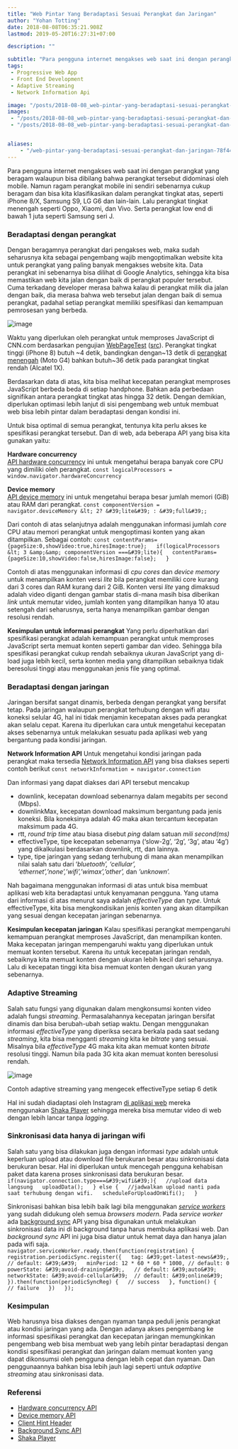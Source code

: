 ```yaml
---
title: "Web Pintar Yang Beradaptasi Sesuai Perangkat dan Jaringan"
author: "Yohan Totting"
date: 2018-08-08T06:35:21.908Z
lastmod: 2019-05-20T16:27:31+07:00

description: ""

subtitle: "Para pengguna internet mengakses web saat ini dengan perangkat yang beragam walaupun bisa dibilang bahwa perangkat tersebut didominasi oleh…"
tags:
 - Progressive Web App 
 - Front End Development 
 - Adaptive Streaming 
 - Network Information Api 

image: "/posts/2018-08-08_web-pintar-yang-beradaptasi-sesuai-perangkat-dan-jaringan/images/2.png" 
images:
 - "/posts/2018-08-08_web-pintar-yang-beradaptasi-sesuai-perangkat-dan-jaringan/images/1.png" 
 - "/posts/2018-08-08_web-pintar-yang-beradaptasi-sesuai-perangkat-dan-jaringan/images/2.png" 


aliases:
    - "/web-pintar-yang-beradaptasi-sesuai-perangkat-dan-jaringan-78f4496915a4"
---
```


Para pengguna internet mengakses web saat ini dengan perangkat yang beragam walaupun bisa dibilang bahwa perangkat tersebut didominasi oleh mobile. Namun ragam perangkat mobile ini sendiri sebenarnya cukup beragam dan bisa kita klasifikasikan dalam perangkat tingkat atas, seperti iPhone 8/X, Samsung S9, LG G6 dan lain-lain. Lalu perangkat tingkat menengah seperti Oppo, Xiaomi, dan Vivo. Serta perangkat low end di bawah 1 juta seperti Samsung seri J.

### Beradaptasi dengan perangkat

Dengan beragamnya perangkat dari pengakses web, maka sudah seharusnya kita sebagai pengembang wajib mengoptimalkan website kita untuk perangkat yang paling banyak mengakses website kita. Data perangkat ini sebenarnya bisa dilihat di Google Analytics, sehingga kita bisa memastikan web kita jalan dengan baik di perangkat populer tersebut. Cuma terkadang developer merasa bahwa kalau di perangkat milik dia jalan dengan baik, dia merasa bahwa web tersebut jalan dengan baik di semua perangkat, padahal setiap perangkat memiliki spesifikasi dan kemampuan pemrosesan yang berbeda.


![image](/posts/2018-08-08_web-pintar-yang-beradaptasi-sesuai-perangkat-dan-jaringan/images/1.png)

Waktu yang diperlukan oleh perangkat untuk memproses JavaScript di CNN.com berdasarkan pengujian [WebPageTest](https://webpagetest.org) ([src](http://bit.ly/jscost-wpt)). Perangkat tingkat tinggi (iPhone 8) butuh ~4 detik, bandingkan dengan~13 detik di [perangkat menengah](https://infrequently.org/2017/10/can-you-afford-it-real-world-web-performance-budgets/) (Moto G4) bahkan butuh~36 detik pada parangkat tingkat rendah (Alcatel 1X).



Berdasarkan data di atas, kita bisa melihat kecepatan perangkat memproses JavaScript berbeda beda di setiap handphone. Bahkan ada perbedaan signifikan antara perangkat tingkat atas hingga 32 detik. Dengan demikian, diperlukan optimasi lebih lanjut di sisi pengembang web untuk membuat web bisa lebih pintar dalam beradaptasi dengan kondisi ini.

Untuk bisa optimal di semua perangkat, tentunya kita perlu akses ke spesifikasi perangkat tersebut. Dan di web, ada beberapa API yang bisa kita gunakan yaitu:

**Hardware concurrency**  
[API hardware concurrency](https://developer.mozilla.org/en-US/docs/Web/API/NavigatorConcurrentHardware/hardwareConcurrency) ini untuk mengetahui berapa banyak core CPU yang dimiliki oleh perangkat.
`const logicalProcessors = window.navigator.hardwareConcurrency`

**Device memory**  
[API device memory](https://developers.google.com/web/updates/2017/12/device-memory) ini untuk mengetahui berapa besar jumlah memori (GiB) atau RAM dari perangkat.
``const componentVersion = navigator.deviceMemory &lt; 2? &#39;lite&#39; : &#39;full&#39;;``

Dari contoh di atas selanjutnya adalah menggunakan informasi jumlah _core_ CPU atau memori perangkat untuk mengoptimasi konten yang akan ditampilkan. Sebagai contoh:
`const contentParams= {pageSize:0,showVideo:true,hiresImage:true};  
if(logicalProcessors &lt; 3 &amp;&amp; componentVersion ===&#39;lite){  
  contentParams={pageSize:10,showVideo:false,hiresImage:false};  
}`

Contoh di atas menggunakan informasi di _cpu cores_ dan _device memory_ untuk menampilkan konten versi _lite_ bila perangkat memiliki core kurang dari 3 cores dan RAM kurang dari 2 GiB. Konten versi _lite_ yang dimaksud adalah video diganti dengan gambar statis di-mana masih bisa diberikan _link_ untuk memutar video, jumlah konten yang ditampilkan hanya 10 atau setengah dari seharusnya, serta hanya menampilkan gambar dengan resolusi rendah.

**Kesimpulan untuk informasi perangkat** Yang perlu diperhatikan dari spesifikasi perangkat adalah kemampuan perangkat untuk memproses JavaScript serta memuat konten seperti gambar dan video. Sehingga bila spesifikasi perangkat cukup rendah sebaiknya ukuran JavaScript yang di-load juga lebih kecil, serta konten media yang ditampilkan sebaiknya tidak beresolusi tinggi atau menggunakan jenis file yang optimal.

### Beradaptasi dengan jaringan

Jaringan bersifat sangat dinamis, berbeda dengan perangkat yang bersifat tetap. Pada jaringan walaupun perangkat terhubung dengan wifi atau koneksi selular 4G, hal ini tidak menjamin kecepatan akses pada perangkat akan selalu cepat. Karena itu diperlukan cara untuk mengetahui kecepatan akses sebenarnya untuk melakukan sesuatu pada aplikasi web yang bergantung pada kondisi jaringan.

**Network Information API** Untuk mengetahui kondisi jaringan pada perangkat maka tersedia [Network Information API](https://developer.mozilla.org/en-US/docs/Web/API/NetworkInformation) yang bisa diakses seperti contoh berikut
`const networkInformation = navigator.connection`

Dan informasi yang dapat diakses dari API tersebut mencakup

*   downlink, kecepatan download sebenarnya dalam megabits per second (Mbps).
*   downlinkMax, kecepatan download maksimum bergantung pada jenis koneksi. Bila koneksinya adalah 4G maka akan tercantum kecepatan maksimum pada 4G.
*   rtt, _round trip time_ atau biasa disebut _ping_ dalam satuan _mili second(ms)_
*   effectiveType, tipe kecepatan sebenarnya (‘slow-2g’, ‘2g’, ‘3g’, atau ‘4g’) yang dikalkulasi berdasarkan downlink, rtt, dan lainnya.
*   type, tipe jaringan yang sedang terhubung di mana akan menampilkan nilai salah satu dari ‘_bluetooth’, ‘cellular’, ‘ethernet’,’none’,’wifi’,’wimax’,’other’,_ dan _’unknown’._

Nah bagaimana menggunakan informasi di atas untuk bisa membuat aplikasi web kita beradaptasi untuk kenyamanan pengguna. Yang utama dari informasi di atas menurut saya adalah _effectiveType_ dan _type_. Untuk effectiveType, kita bisa mengkondisikan jenis konten yang akan ditampilkan yang sesuai dengan kecepatan jaringan sebenarnya.

**Kesimpulan kecepatan jaringan** Kalau spesifikasi perangkat mempengaruhi kemampuan perangkat memproses JavaScript, dan menampilkan konten. Maka kecepatan jaringan mempengaruhi waktu yang diperlukan untuk memuat konten tersebut. Karena itu untuk kecepatan jaringan rendah, sebaiknya kita memuat konten dengan ukuran lebih kecil dari seharusnya. Lalu di kecepatan tinggi kita bisa memuat konten dengan ukuran yang sebenarnya.

### **Adaptive Streaming**

Salah satu fungsi yang digunakan dalam mengkonsumsi konten video adalah fungsi _streaming_. Permasalahannya kecepatan jaringan bersifat dinamis dan bisa berubah-ubah setiap waktu. Dengan menggunakan informasi _effectiveType_ yang diperiksa secara berkala pada saat sedang _streaming_, kita bisa mengganti _streaming_ kita ke _bitrate_ yang sesuai. Misalnya bila _effectiveType_ 4G maka kita akan memuat konten _bitrate_ resolusi tinggi. Namun bila pada 3G kita akan memuat konten beresolusi rendah.




![image](/posts/2018-08-08_web-pintar-yang-beradaptasi-sesuai-perangkat-dan-jaringan/images/2.png)

Contoh adaptive streaming yang mengecek effectiveType setiap 6 detik



Hal ini sudah diadaptasi oleh Instagram [di aplikasi web](https://www.instagram.com/) mereka menggunakan [Shaka Player](https://github.com/google/shaka-player) sehingga mereka bisa memutar video di web dengan lebih lancar tanpa _lagging_.

### Sinkronisasi data hanya di jaringan wifi

Salah satu yang bisa dilakukan juga dengan informasi _type_ adalah untuk keperluan upload atau download file berukuran besar atau sinkronisasi data berukuran besar. Hal ini diperlukan untuk mencegah pengguna kehabisan paket data karena proses sinkronisasi data berukuran besar.
`if(navigator.connection.type===&#39;wifi&#39;){  
  //upload data langsung  
  uploadData();  
} else {  
  //jadwalkan upload nanti pada saat terhubung dengan wifi.  
  scheduleForUploadOnWifi();  
}`

Sinkronisasi bahkan bisa lebih baik lagi bila menggunakan [_service workers_](https://developers.google.com/web/fundamentals/primers/service-workers/) yang sudah didukung oleh semua _browsers modern_. Pada _service worker_ ada [background sync](https://github.com/WICG/BackgroundSync/blob/master/explainer.md) API yang bisa digunakan untuk melakukan sinkronisasi data ini di background tanpa harus membuka aplikasi web. Dan _background sync_ API ini juga bisa diatur untuk hemat daya dan hanya jalan pada wifi saja.
`navigator.serviceWorker.ready.then(function(registration) {  
  registration.periodicSync.register({  
    tag: &#39;get-latest-news&#39;,         // default: &#39;&#39;  
    minPeriod: 12 * 60 * 60 * 1000, // default: 0  
    powerState: &#39;avoid-draining&#39;,   // default: &#39;auto&#39;  
    networkState: &#39;avoid-cellular&#39;  // default: &#39;online&#39;  
  }).then(function(periodicSyncReg) {  
    // success  
  }, function() {  
    // failure  
  })  
});`

### Kesimpulan

Web harusnya bisa diakses dengan nyaman tanpa peduli jenis perangkat atau kondisi jaringan yang ada. Dengan adanya akses pengembang ke informasi spesifikasi perangkat dan kecepatan jaringan memungkinkan pengembang web bisa membuat web yang lebih pintar beradaptasi dengan kondisi spesifikasi perangkat dan jaringan dalam memuat konten yang dapat dikonsumsi oleh pengguna dengan lebih cepat dan nyaman. Dan penggunaannya bahkan bisa lebih jauh lagi seperti untuk _adaptive streaming_ atau sinkronisasi data.

### Referensi

*   [Hardware concurrency API](https://developer.mozilla.org/en-US/docs/Web/API/NavigatorConcurrentHardware/hardwareConcurrency)
*   [Device memory API](https://github.com/w3c/device-memory)
*   [Client Hint Header](http://httpwg.org/http-extensions/client-hints.html)
*   [Background Sync API](https://github.com/WICG/BackgroundSync/blob/master/explainer.md)
*   [Shaka Player](https://github.com/google/shaka-player)
